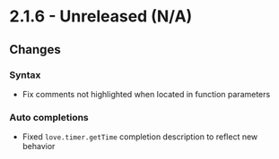 # 2.1.6 - Unreleased (N/A)

## Changes

### Syntax

* Fix comments not highlighted when located in function parameters

### Auto completions

* Fixed `love.timer.getTime` completion description to reflect new behavior
